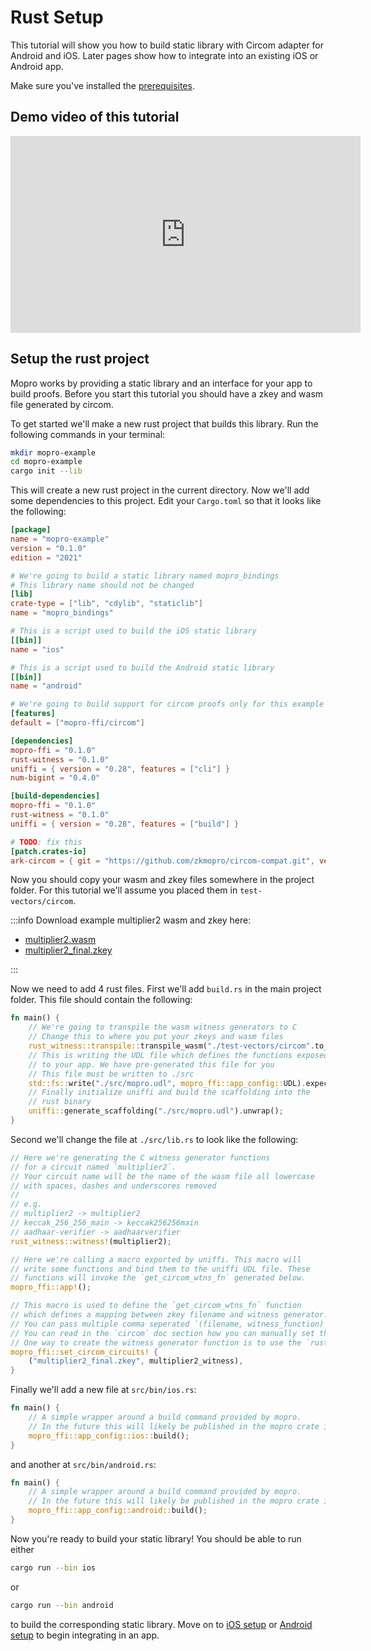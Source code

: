 # Rust Setup

This tutorial will show you how to build static library with Circom adapter for Android and iOS. Later pages show how to integrate into an existing iOS or Android app.

Make sure you've installed the [prerequisites](/docs/prerequisites).

## Demo video of this tutorial

<p align="center">
<iframe width="560" height="315" src="https://www.youtube.com/embed/aIi-11hga4c?si=cdNN4Ee9QE0ZBXVq" title="YouTube video player" frameborder="0" allow="accelerometer; autoplay; clipboard-write; encrypted-media; gyroscope; picture-in-picture; web-share" referrerpolicy="strict-origin-when-cross-origin" allowfullscreen></iframe>
</p>

## Setup the rust project

Mopro works by providing a static library and an interface for your app to build proofs. Before you start this tutorial you should have a zkey and wasm file generated by circom.

To get started we'll make a new rust project that builds this library. Run the following commands in your terminal:

```sh
mkdir mopro-example
cd mopro-example
cargo init --lib
```

This will create a new rust project in the current directory. Now we'll add some dependencies to this project. Edit your `Cargo.toml` so that it looks like the following:

```toml
[package]
name = "mopro-example"
version = "0.1.0"
edition = "2021"

# We're going to build a static library named mopro_bindings
# This library name should not be changed
[lib]
crate-type = ["lib", "cdylib", "staticlib"]
name = "mopro_bindings"

# This is a script used to build the iOS static library
[[bin]]
name = "ios"

# This is a script used to build the Android static library
[[bin]]
name = "android"

# We're going to build support for circom proofs only for this example
[features]
default = ["mopro-ffi/circom"]

[dependencies]
mopro-ffi = "0.1.0"
rust-witness = "0.1.0"
uniffi = { version = "0.28", features = ["cli"] }
num-bigint = "0.4.0"

[build-dependencies]
mopro-ffi = "0.1.0"
rust-witness = "0.1.0"
uniffi = { version = "0.28", features = ["build"] }

# TODO: fix this
[patch.crates-io]
ark-circom = { git = "https://github.com/zkmopro/circom-compat.git", version = "0.1.0", branch = "wasm-delete" }
```

Now you should copy your wasm and zkey files somewhere in the project folder. For this tutorial we'll assume you placed them in `test-vectors/circom`.

:::info
Download example multiplier2 wasm and zkey here:

-   [multiplier2.wasm](https://github.com/zkmopro/mopro/raw/ae88356e680ac4d785183267d6147167fabe071c/test-vectors/circom/multiplier2.wasm)
-   [multiplier2_final.zkey](https://github.com/zkmopro/mopro/raw/ae88356e680ac4d785183267d6147167fabe071c/test-vectors/circom/multiplier2_final.zkey)
    
:::

Now we need to add 4 rust files. First we'll add `build.rs` in the main project folder. This file should contain the following:

```rust
fn main() {
    // We're going to transpile the wasm witness generators to C
    // Change this to where you put your zkeys and wasm files
    rust_witness::transpile::transpile_wasm("./test-vectors/circom".to_string());
    // This is writing the UDL file which defines the functions exposed
    // to your app. We have pre-generated this file for you
    // This file must be written to ./src
    std::fs::write("./src/mopro.udl", mopro_ffi::app_config::UDL).expect("Failed to write UDL");
    // Finally initialize uniffi and build the scaffolding into the
    // rust binary
    uniffi::generate_scaffolding("./src/mopro.udl").unwrap();
}
```

Second we'll change the file at `./src/lib.rs` to look like the following:

```rust
// Here we're generating the C witness generator functions
// for a circuit named `multiplier2`.
// Your circuit name will be the name of the wasm file all lowercase
// with spaces, dashes and underscores removed
//
// e.g.
// multiplier2 -> multiplier2
// keccak_256_256_main -> keccak256256main
// aadhaar-verifier -> aadhaarverifier
rust_witness::witness!(multiplier2);

// Here we're calling a macro exported by uniffi. This macro will
// write some functions and bind them to the uniffi UDL file. These
// functions will invoke the `get_circom_wtns_fn` generated below.
mopro_ffi::app!();

// This macro is used to define the `get_circom_wtns_fn` function
// which defines a mapping between zkey filename and witness generator.
// You can pass multiple comma seperated `(filename, witness_function)` pairs to it.
// You can read in the `circom` doc section how you can manually set this function.
// One way to create the witness generator function is to use the `rust_witness!` above.
mopro_ffi::set_circom_circuits! {
    ("multiplier2_final.zkey", multiplier2_witness),
}
```

Finally we'll add a new file at `src/bin/ios.rs`:

```rust
fn main() {
    // A simple wrapper around a build command provided by mopro.
    // In the future this will likely be published in the mopro crate itself.
    mopro_ffi::app_config::ios::build();
}
```

and another at `src/bin/android.rs`:

```rust
fn main() {
    // A simple wrapper around a build command provided by mopro.
    // In the future this will likely be published in the mopro crate itself.
    mopro_ffi::app_config::android::build();
}
```

Now you're ready to build your static library! You should be able to run either
```sh
cargo run --bin ios
```
or
```sh
cargo run --bin android
```
to build the corresponding static library. Move on to [iOS setup](ios-setup) or [Android setup](android-setup) to begin integrating in an app.
